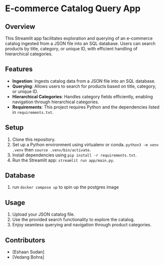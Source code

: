 # E-commerce Catalog Query App

## Overview
This Streamlit app facilitates exploration and querying of an e-commerce catalog ingested from a JSON file into an SQL database. Users can search products by title, category, or unique ID, with efficient handling of hierarchical categories.

## Features
- **Ingestion**: Ingests catalog data from a JSON file into an SQL database.
- **Querying**: Allows users to search for products based on title, category, or unique ID.
- **Hierarchical Categories**: Handles category fields efficiently, enabling navigation through hierarchical categories.
- **Requirements**: This project requires Python and the dependencies listed in `requirements.txt`.

## Setup
1. Clone this repository.
2. Set up a Python environment using virtualenv or conda. `python3 -m venv .venv` then `source .venv/bin/activate`.
3. Install dependencies using `pip install -r requirements.txt`.
4. Run the Streamlit app: `streamlit run app/main.py`.

## Database
1. run `docker compose up` to spin up the postgres image

## Usage
1. Upload your JSON catalog file.
2. Use the provided search functionality to explore the catalog.
3. Enjoy seamless querying and navigation through product categories.

## Contributors
- [Eshaan Sudan]
- [Vedang Bohra]

